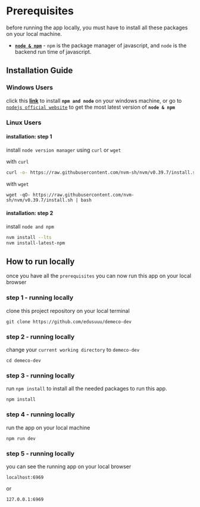 # Prerequisites

before running the app locally, you must have to install all these packages on your local machine.

- [**`node & npm`**](https://nodejs.org/en/download) - `npm` is the package manager of javascript, and `node` is the backend run time of javascript.

## Installation Guide

### Windows Users

click this [**link**](https://nodejs.org/dist/v20.10.0/node-v20.10.0-x64.msi) to install **`npm and node`** on your windows machine, or go to [`nodejs official website`](https://nodejs.org/en/download) to get the most latest version of **`node & npm`**

### Linux Users

#### **installation: step 1**
install `node version manager`
using `curl` or `wget`

with `curl`
```bash
curl -o- https://raw.githubusercontent.com/nvm-sh/nvm/v0.39.7/install.sh | bash
```
with `wget`
```
wget -qO- https://raw.githubusercontent.com/nvm-sh/nvm/v0.39.7/install.sh | bash
```
#### **installation: step 2**
install `node and npm`
```bash
nvm install --lts
nvm install-latest-npm
```

## How to run locally

once you have all the `prerequisites` you can now run this app on your local browser

### step 1 - running locally
clone this project repository on your local terminal
```
git clone https://github.com/edusuuu/demeco-dev
```
### step 2 - running locally 
change your `current working directory` to `demeco-dev`
```
cd demeco-dev
```
### step 3 - running locally
run `npm install` to install all the needed packages to run this app.
```
npm install
```
### step 4 - running locally
run the app on your local machine
```
npm run dev
```
### step 5 - running locally
you can see the running app on your local browser
```
localhost:6969
```
or
```
127.0.0.1:6969
```
